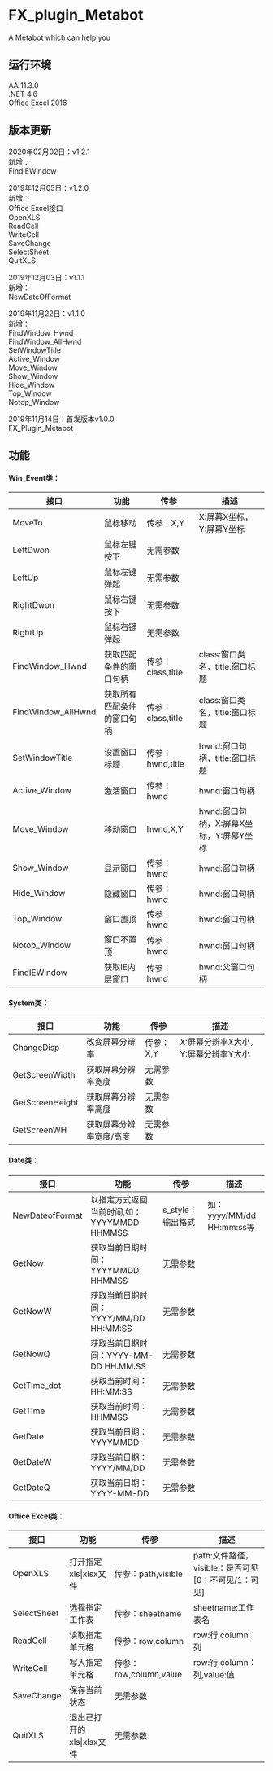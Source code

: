 # FX_plugin_Metabot
A Metabot which can help you

<h2>运行环境</h2>
<p>
AA 11.3.0</br>
.NET 4.6</br>
Office Excel 2016</br>
<p>
  
<h2>版本更新</h2>

<p>2020年02月02日：v1.2.1</br>
新增：</br>
FindIEWindow</br>

<p>2019年12月05日：v1.2.0</br>
新增：</br>
Office Excel接口</br>
OpenXLS</br>
ReadCell</br>
WriteCell</br>
SaveChange</br>
SelectSheet</br>
QuitXLS</br>
</p>

<p>2019年12月03日：v1.1.1</br>
新增：</br>
NewDateOfFormat</br>
</p>

<p>2019年11月22日：v1.1.0</br>
新增：</br>
FindWindow_Hwnd</br>
FindWindow_AllHwnd</br>
SetWindowTitle</br>
Active_Window</br>
Move_Window</br>
Show_Window</br>
Hide_Window</br>
Top_Window</br>
Notop_Window</br>
</p>
<p>2019年11月14日：首发版本v1.0.0</br>
FX_Plugin_Metabot</p>

<h2>功能</h2>

<h4>Win_Event类：</h4>
<table>
<thead>
<tr><th>接口</th><th>功能</th><th>传参</th><th>描述</th></tr>
</thead>
<tbody>
<tr><td>MoveTo</td><td>鼠标移动</td><td>传参：X,Y</td><td>X:屏幕X坐标，Y:屏幕Y坐标</td></tr>
<tr><td>LeftDwon</td><td>鼠标左键按下</td><td>无需参数</td><td></td></tr>
<tr><td>LeftUp</td><td>鼠标左键弹起</td><td>无需参数</td><td></td></tr>
<tr><td>RightDwon</td><td>鼠标右键按下</td><td>无需参数</td><td></td></tr>
<tr><td>RightUp</td><td>鼠标右键弹起</td><td>无需参数</td><td></td></tr>
<tr><td>FindWindow_Hwnd</td><td>获取匹配条件的窗口句柄</td><td>传参：class,title</td><td>class:窗口类名，title:窗口标题</td></tr>
<tr><td>FindWindow_AllHwnd</td><td>获取所有匹配条件的窗口句柄</td><td>传参：class,title</td><td>class:窗口类名，title:窗口标题</td></tr>
<tr><td>SetWindowTitle</td><td>设置窗口标题</td><td>传参：hwnd,title</td><td>hwnd:窗口句柄，title:窗口标题</td></tr>
<tr><td>Active_Window</td><td>激活窗口</td><td>传参：hwnd</td><td>hwnd:窗口句柄</td></tr>
<tr><td>Move_Window</td><td>移动窗口</td><td>hwnd,X,Y</td><td>hwnd:窗口句柄，X:屏幕X坐标，Y:屏幕Y坐标</td></tr>
<tr><td>Show_Window</td><td>显示窗口</td><td>传参：hwnd</td><td>hwnd:窗口句柄</td></tr>
<tr><td>Hide_Window</td><td>隐藏窗口</td><td>传参：hwnd</td><td>hwnd:窗口句柄</td></tr>
<tr><td>Top_Window</td><td>窗口置顶</td><td>传参：hwnd</td><td>hwnd:窗口句柄</td></tr>
<tr><td>Notop_Window</td><td>窗口不置顶</td><td>传参：hwnd</td><td>hwnd:窗口句柄</td></tr>
<tr><td>FindIEWindow</td><td>获取IE内层窗口</td><td>传参：hwnd</td><td>hwnd:父窗口句柄</td></tr>
</tbody>
</table>

<h4>System类：</h4>
<table>
<thead>
<tr><th>接口</th><th>功能</th><th>传参</th><th>描述</th></tr>
</thead>
<tbody>
<tr><td>ChangeDisp</td><td>改变屏幕分辩率</td><td>传参：X,Y</td><td>X:屏幕分辨率X大小，Y:屏幕分辨率Y大小</td></tr>
<tr><td>GetScreenWidth</td><td>获取屏幕分辨率宽度</td><td>无需参数</td><td></td></tr>
<tr><td>GetScreenHeight</td><td>获取屏幕分辨率高度</td><td>无需参数</td><td></td></tr>
<tr><td>GetScreenWH</td><td>获取屏幕分辨率宽度/高度</td><td>无需参数</td><td></td></tr>
</tbody>
</table>

<h4>Date类：</h4>
<table>
<thead>
<tr><th>接口</th><th>功能</th><th>传参</th><th>描述</th></tr>
</thead>
<tbody>
<tr><td>NewDateofFormat</td><td>以指定方式返回当前时间,如：YYYYMMDD HHMMSS</td><td>s_style：输出格式</td><td>如：yyyy/MM/dd HH:mm:ss等</td></tr>
<tr><td>GetNow</td><td>获取当前日期时间：YYYYMMDD HHMMSS</td><td>无需参数</td><td></td></tr>
<tr><td>GetNowW</td><td>获取当前日期时间：YYYY/MM/DD HH:MM:SS</td><td>无需参数</td><td></td></tr>
<tr><td>GetNowQ</td><td>获取当前日期时间：YYYY-MM-DD HH:MM:SS</td><td>无需参数</td><td></td></tr>
<tr><td>GetTime_dot</td><td>获取当前时间：HH:MM:SS</td><td>无需参数</td><td></td></tr>
<tr><td>GetTime</td><td>获取当前时间：HHMMSS</td><td>无需参数</td><td></td></tr>
<tr><td>GetDate</td><td>获取当前日期：YYYYMMDD</td><td>无需参数</td><td></td></tr>
<tr><td>GetDateW</td><td>获取当前日期：YYYY/MM/DD</td><td>无需参数</td><td></td></tr>
<tr><td>GetDateQ</td><td>获取当前日期：YYYY-MM-DD</td><td>无需参数</td><td></td></tr>
</tbody>
</table>

<h4>Office Excel类：</h4>
<table>
<thead>
<tr><th>接口</th><th>功能</th><th>传参</th><th>描述</th></tr>
</thead>
<tbody>
<tr><td>OpenXLS</td><td>打开指定xls|xlsx文件</td><td>传参：path,visible</td><td>path:文件路径，visible：是否可见[0：不可见/1：可见]</td></tr>
<tr><td>SelectSheet</td><td>选择指定工作表</td><td>传参：sheetname</td><td>sheetname:工作表名</td></tr>
<tr><td>ReadCell</td><td>读取指定单元格</td><td>传参：row,column</td><td>row:行,column：列</td></tr>
<tr><td>WriteCell</td><td>写入指定单元格</td><td>传参：row,column,value</td><td>row:行,column：列,value:值</td></tr>
<tr><td>SaveChange</td><td>保存当前状态</td><td>无需参数</td><td></td></tr>
<tr><td>QuitXLS</td><td>退出已打开的xls|xlsx文件</td><td>无需参数</td><td></td></tr>
</tbody>
</table>
